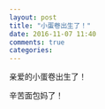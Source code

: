 ```yaml
---
layout: post
title: "小蛋卷出生了！"
date: 2016-11-07 11:40
comments: true
categories:
---
```


亲爱的小蛋卷出生了！

辛苦面包妈了！
